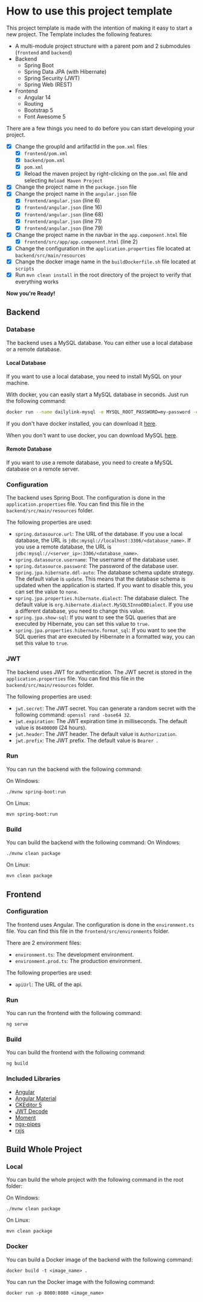 # How to use this project template

This project template is made with the intention of making it easy to start a new project.
The Template includes the following features:

- A multi-module project structure with a parent pom and 2 submodules (`frontend` and `backend`)
- Backend
  - Spring Boot
  - Spring Data JPA (with Hibernate)
  - Spring Security (JWT)
  - Spring Web (REST)
- Frontend
  - Angular 14
  - Routing
  - Bootstrap 5
  - Font Awesome 5

There are a few things you need to do before you can start developing your project.

- [X] Change the groupId and artifactId in the `pom.xml` files
  - [X] `frontend/pom.xml`
  - [X] `backend/pom.xml`
  - [X] `pom.xml`
  - [X] Reload the maven project by right-clicking on the `pom.xml` file and selecting `Reload Maven Project`
- [X] Change the project name in the `package.json` file
- [X] Change the project name in the `angular.json` file
  - [X] `frontend/angular.json` (line 6)
  - [X] `frontend/angular.json` (line 16)
  - [X] `frontend/angular.json` (line 68)
  - [X] `frontend/angular.json` (line 71)
  - [X] `frontend/angular.json` (line 79)
- [X] Change the project name in the navbar in the `app.component.html` file
  - [X] `frontend/src/app/app.component.html` (line 2)
- [X] Change the configuration in the `application.properties` file located at `backend/src/main/resources`
- [X] Change the docker image name in the `buildDockerfile.sh` file located at `scripts`
- [X] Run `mvn clean install` in the root directory of the project to verify that everything works

**Now you're Ready!**

## Backend

### Database

The backend uses a MySQL database. You can either use a local database or a remote database.

#### Local Database
If you want to use a local database, you need to install MySQL on your machine.

With docker, you can easily start a MySQL database in seconds. Just run the following command:

```bash
docker run --name dailylink-mysql -e MYSQL_ROOT_PASSWORD=my-password -e MYSQL_DATABASE=my-database -p 3308:3306 -d mysql:latest
```

If you don't have docker installed, you can download it [here](https://www.docker.com/products/docker-desktop).

When you don't want to use docker, you can download MySQL [here](https://dev.mysql.com/downloads/mysql/).

#### Remote Database

If you want to use a remote database, you need to create a MySQL database on a remote server.

### Configuration

The backend uses Spring Boot. The configuration is done in the `application.properties` file.
You can find this file in the `backend/src/main/resources` folder.

The following properties are used:

- `spring.datasource.url`: The URL of the database. If you use a local database, the URL is `jdbc:mysql://localhost:3306/<database_name>`. If you use a remote database, the URL is `jdbc:mysql://<server_ip>:3306/<database_name>`.
- `spring.datasource.username`: The username of the database user.
- `spring.datasource.password`: The password of the database user.
- `spring.jpa.hibernate.ddl-auto`: The database schema update strategy. The default value is `update`. This means that the database schema is updated when the application is started. If you want to disable this, you can set the value to `none`.
- `spring.jpa.properties.hibernate.dialect`: The database dialect. The default value is `org.hibernate.dialect.MySQL5InnoDBDialect`. If you use a different database, you need to change this value.
- `spring.jpa.show-sql`: If you want to see the SQL queries that are executed by Hibernate, you can set this value to `true`.
- `spring.jpa.properties.hibernate.format_sql`: If you want to see the SQL queries that are executed by Hibernate in a formatted way, you can set this value to `true`.

### JWT

The backend uses JWT for authentication. The JWT secret is stored in the `application.properties` file.
You can find this file in the `backend/src/main/resources` folder.

The following properties are used:

- `jwt.secret`: The JWT secret. You can generate a random secret with the following command: `openssl rand -base64 32`.
- `jwt.expiration`: The JWT expiration time in milliseconds. The default value is `86400000` (24 hours).
- `jwt.header`: The JWT header. The default value is `Authorization`.
- `jwt.prefix`: The JWT prefix. The default value is `Bearer `.

### Run

You can run the backend with the following command:

On Windows:

```
./mvnw spring-boot:run
```

On Linux:

```
mvn spring-boot:run
```

### Build

You can build the backend with the following command:
On Windows:

```
./mvnw clean package
```

On Linux:

```
mvn clean package
```

## Frontend

### Configuration

The frontend uses Angular. The configuration is done in the `environment.ts` file.
You can find this file in the `frontend/src/environments` folder.

There are 2 environment files:
- `environment.ts`: The development environment.
- `environment.prod.ts`: The production environment.

The following properties are used:

- `apiUrl`: The URL of the api.

### Run

You can run the frontend with the following command:

```
ng serve
```

### Build

You can build the frontend with the following command:

```
ng build
```

### Included Libraries
- [Angular](https://angular.io/)
- [Angular Material](https://material.angular.io/)
- [CKEditor 5](https://ckeditor.com/ckeditor-5/)
- [JWT Decode](https://www.npmjs.com/package/jwt-decode)
- [Moment](https://momentjs.com/)
- [ngx-pipes](https://www.npmjs.com/package/ngx-pipes)
- [rxjs](https://rxjs.dev/)

## Build Whole Project

### Local

You can build the whole project with the following command in the root folder:

On Windows:

```
./mvnw clean package
```

On Linux:

```
mvn clean package
```

### Docker

You can build a Docker image of the backend with the following command:

```
docker build -t <image_name> .
```

You can run the Docker image with the following command:

```
docker run -p 8080:8080 <image_name>
```
